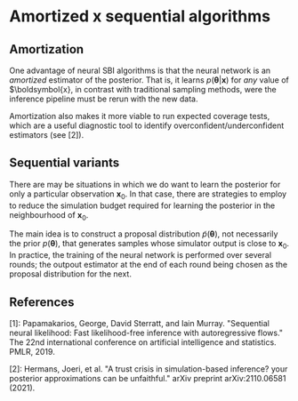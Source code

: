 # Amortized x sequential algorithms

## Amortization

One advantage of neural SBI algorithms is that the neural network is an *amortized* estimator of the posterior. That is, it learns $p(\boldsymbol{\theta} | \boldsymbol{x})$ for *any* value of $\boldsymbol{x}, in contrast with traditional sampling methods, were the inference pipeline must be rerun with the new data.

Amortization also makes it more viable to run expected coverage tests, which are a useful diagnostic tool to identify overconfident/underconfident estimators (see [2]).

## Sequential variants

There are may be situations in which we do want to learn the posterior for only a particular observation $\boldsymbol{x}_0$. In that case, there are strategies to employ to reduce the simulation budget required for learning the posterior in the neighbourhood of $\boldsymbol{x}_0$.

The main idea is to construct a proposal distribution $\tilde{p}(\boldsymbol{\theta})$, not necessarily the prior $p(\boldsymbol{\theta})$, that generates samples whose simulator output is close to $\boldsymbol{x}_0$. In practice, the training of the neural network is performed over several rounds; the outpout estimator at the end of each round being chosen as the proposal distribution for the next.

## References

[1]: Papamakarios, George, David Sterratt, and Iain Murray. "Sequential neural likelihood: Fast likelihood-free inference with autoregressive flows." The 22nd international conference on artificial intelligence and statistics. PMLR, 2019.

[2]: Hermans, Joeri, et al. "A trust crisis in simulation-based inference? your posterior approximations can be unfaithful." arXiv preprint arXiv:2110.06581 (2021).
